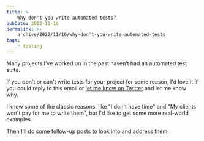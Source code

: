 ```yaml
---
title: >
    Why don't you write automated tests?
pubDate: 2022-11-16
permalink: >-
    archive/2022/11/16/why-don't-you-write-automated-tests
tags:
    - testing
---
```


Many projects I’ve worked on in the past haven’t had an automated test suite.

If you don't or can't write tests for your project for some reason, I'd love it if you could reply to this email or [let me know on Twitter](https://twitter.com/opdavies) and let me know why.

I know some of the classic reasons, like "I don't have time" and "My clients won't pay for me to write them", but I'd like to get some more real-world examples.

Then I'll do some follow-up posts to look into and address them.
